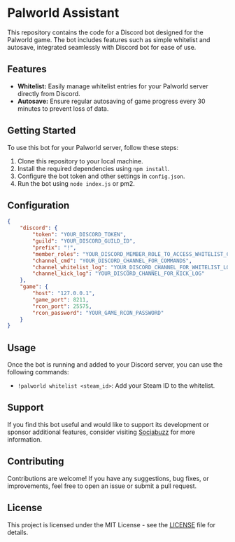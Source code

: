 # Palworld Assistant

This repository contains the code for a Discord bot designed for the Palworld game. The bot includes features such as simple whitelist and autosave, integrated seamlessly with Discord bot for ease of use.

## Features

- **Whitelist:** Easily manage whitelist entries for your Palworld server directly from Discord.
- **Autosave:** Ensure regular autosaving of game progress every 30 minutes to prevent loss of data.

## Getting Started

To use this bot for your Palworld server, follow these steps:

1. Clone this repository to your local machine.
2. Install the required dependencies using `npm install`.
3. Configure the bot token and other settings in `config.json`.
4. Run the bot using `node index.js` or pm2.

## Configuration

```json
{
    "discord": {
        "token": "YOUR_DISCORD_TOKEN",
        "guild": "YOUR_DISCORD_GUILD_ID",
        "prefix": "!",
        "member_roles": "YOUR_DISCORD_MEMBER_ROLE_TO_ACCESS_WHITELIST_COMMAND",
        "channel_cmd": "YOUR_DISCORD_CHANNEL_FOR_COMMANDS",
        "channel_whitelist_log": "YOUR_DISCORD_CHANNEL_FOR_WHITELIST_LOG",
        "channel_kick_log": "YOUR_DISCORD_CHANNEL_FOR_KICK_LOG"
    },
    "game": {
        "host": "127.0.0.1",
        "game_port": 8211,
        "rcon_port": 25575,
        "rcon_password": "YOUR_GAME_RCON_PASSWORD"
    }
}
```

## Usage

Once the bot is running and added to your Discord server, you can use the following commands:

- `!palworld whitelist <steam_id>`: Add your Steam ID to the whitelist.

## Support

If you find this bot useful and would like to support its development or sponsor additional features, consider visiting [Sociabuzz](https://sociabuzz.com/shaynendradika) for more information.

## Contributing

Contributions are welcome! If you have any suggestions, bug fixes, or improvements, feel free to open an issue or submit a pull request.

## License

This project is licensed under the MIT License - see the [LICENSE](LICENSE) file for details.